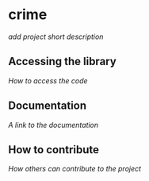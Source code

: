 # crime

*add project short description*

## Accessing the library

*How to access the code*

## Documentation

*A link to the documentation*

## How to contribute

*How others can contribute to the project*